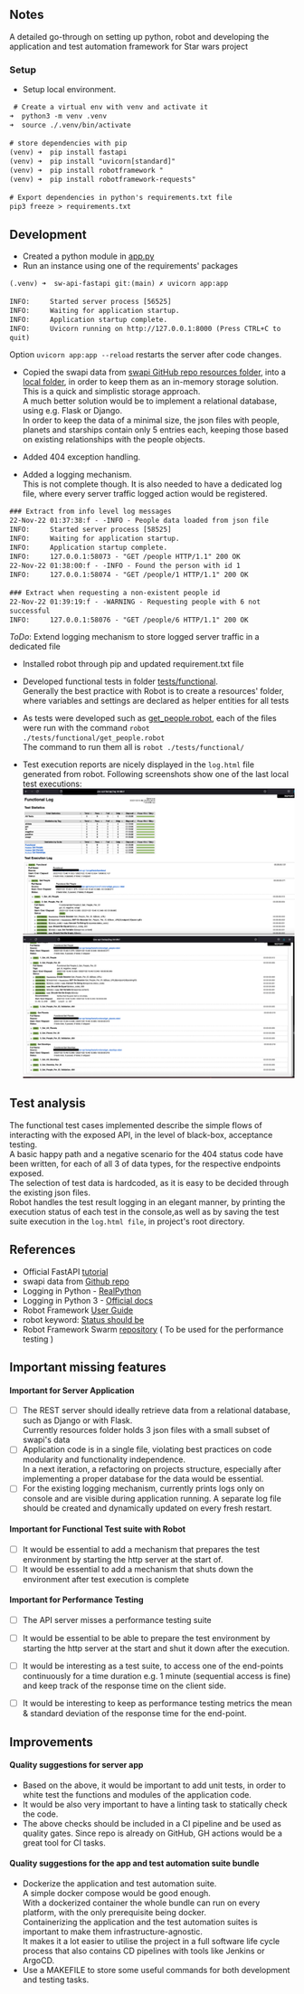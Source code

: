 ## Notes
A detailed go-through on setting up python, robot and developing the application and test automation framework for Star wars project

### Setup

- Setup local environment. 
```
 # Create a virtual env with venv and activate it   
➜  python3 -m venv .venv     
➜  source ./.venv/bin/activate 

# store dependencies with pip
(venv) ➜  pip install fastapi
(venv) ➜  pip install "uvicorn[standard]"
(venv) ➜  pip install robotframework "
(venv) ➜  pip install robotframework-requests"

# Export dependencies in python's requirements.txt file
pip3 freeze > requirements.txt
```

## Development
- Created a python module in [app.py](../app.py) 
- Run an instance using one of the requirements' packages
``` 
(.venv) ➜  sw-api-fastapi git:(main) ✗ uvicorn app:app 

INFO:     Started server process [56525]
INFO:     Waiting for application startup.
INFO:     Application startup complete.
INFO:     Uvicorn running on http://127.0.0.1:8000 (Press CTRL+C to quit)
```
Option `uvicorn app:app --reload` restarts the server after code changes.

- Copied the swapi data from [swapi GitHub repo resources folder](https://github.com/phalt/swapi/tree/master/resources/fixtures), 
into a [local folder](../resources), in order to keep them as an in-memory storage solution.
This is a quick and simplistic storage approach. 
<br>A much better solution would be to implement a relational database, using e.g. Flask or Django.
<br>In order to keep the data of a minimal size, the json files with people, planets and starships contain only 5 entries each, keeping those based on existing relationships with the people objects.

- Added 404 exception handling.
- Added a logging mechanism. 
<br> This is not complete though. It is also needed to have a dedicated log file, where every server traffic logged action would be registered.

```
### Extract from info level log messages
22-Nov-22 01:37:38:f - -INFO - People data loaded from json file
INFO:     Started server process [58525]
INFO:     Waiting for application startup.
INFO:     Application startup complete.
INFO:     127.0.0.1:58073 - "GET /people HTTP/1.1" 200 OK
22-Nov-22 01:38:00:f - -INFO - Found the person with id 1
INFO:     127.0.0.1:58074 - "GET /people/1 HTTP/1.1" 200 OK

### Extract when requesting a non-existent people id
22-Nov-22 01:39:19:f - -WARNING - Requesting people with 6 not successful
INFO:     127.0.0.1:58076 - "GET /people/6 HTTP/1.1" 200 OK
```
<i>ToDo</i>: Extend logging mechanism to store logged server traffic in a dedicated file

- Installed robot through pip and updated requirement.txt file
- Developed functional tests in folder [tests/functional](../tests/functional).
<br> Generally the best practice with Robot is to create a resources' folder, where variables and settings are declared as helper entities for all tests
- As tests were developed such as [get_people.robot](../tests/functional/get_people.robot), each of the files were run with the command `robot ./tests/functional/get_people.robot`
<br> The command to run them all is `robot ./tests/functional/`

- Test execution reports are nicely displayed in the `log.html` file generated from robot. Following screenshots show one of the last local test executions:
![Robot Report 1](./images/robot-report-html-1.png)
![Robot Report 2](./images/robot-report-html-2.png)

## Test analysis
The functional test cases implemented describe the simple flows of interacting with the exposed API, in the level of black-box, acceptance testing.
<br>A basic happy path and a negative scenario for the 404 status code have been written, for each of all 3 of data types, for the respective endpoints exposed.
<br>The selection of test data is hardcoded, as it is easy to be decided through the existing json files.
<br>Robot handles the test result logging in an elegant manner, by printing the execution status of each test in the console,as well as by saving the test suite execution in the `log.html file`, in project's root directory.

## References
- Official FastAPI [tutorial](https://github.com/phalt/swapi/tree/master/resources/fixtures)
- swapi data from [Github repo](https://github.com/phalt/swapi/tree/master/resources/fixtures)
- Logging in Python - [RealPython](https://realpython.com/python-logging/)
- Logging in Python 3 - [Official docs](https://docs.python.org/3/howto/logging.html)
- Robot Framework [User Guide](https://robotframework.org/robotframework/latest/RobotFrameworkUserGuide.html)
- robot keyword: [Status should be](https://robotframework-requests.netlify.app/doc/requestslibrary#Status%20Should%20Be)
- Robot Framework Swarm [repository](https://github.com/damies13/rfswarm) ( To be used for the performance testing )

## Important missing features

#### Important for Server Application
- [ ] The REST server should ideally retrieve data from a relational database, such as Django or with Flask. 
<br>Currently resources folder holds 3 json files with a small subset of swapi's data
- [ ] Application code is in a single file, violating best practices on code modularity and functionality independence.
<br> In a next iteration, a refactoring on projects structure, especially after implementing a proper database for the data would be essential.
- [ ] For the existing logging mechanism, currently prints logs only on console and are visible during application running. A separate log file should be created and dynamically updated on every fresh restart.

#### Important for Functional Test suite with Robot
- [ ] It would be essential to add a mechanism that prepares the test environment by starting the http server at the start of.
- [ ] It would be essential to add a mechanism that shuts down the environment after test execution is complete

#### Important for Performance Testing
- [ ] The API server misses a performance testing suite
- [ ] It would be essential to be able to prepare the test environment by starting the http server at the start and shut it down after the execution. 
- [ ] It would be interesting as a test suite, to access one of the end-points continuously for a time duration e.g. 1 minute (sequential access is fine) and keep track of the response time on the client side.
- [ ] It would be interesting to keep as performance testing metrics the mean & standard deviation of the response time for the end-point.


## Improvements
#### Quality suggestions for server app
- Based on the above, it would be important to add unit tests, in order to white test the functions and modules of the application code.
- It would be also very important to have a linting task to statically check the code.
- The above checks should be included in a CI pipeline and be used as quality gates. Since repo is already on GitHub, GH actions would be a great tool for CI tasks.

#### Quality suggestions for the app and test automation suite bundle
- Dockerize the application and test automation suite. 
<br> A simple docker compose would be good enough.
<br> With a dockerized container the whole bundle can run on every platform, with the only prerequisite being docker.
<br> Containerizing the application and the test automation suites is important to make them infrastructure-agnostic. 
<br> It makes it a lot easier to utilise the project in a full software life cycle process that also contains CD pipelines with tools like Jenkins or ArgoCD.
- Use a MAKEFILE to store some useful commands for both development and testing tasks.